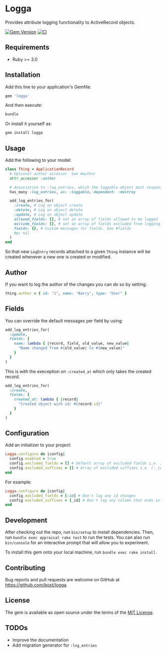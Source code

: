 # Logga

Provides attribute logging functionality to ActiveRecord objects.

[![Gem Version](https://badge.fury.io/rb/logga.svg)](https://badge.fury.io/rb/logga)
[![CI](https://github.com/boxt/logga/actions/workflows/ci.yml/badge.svg)](https://github.com/boxt/logga/actions/workflows/ci.yml)

## Requirements

- Ruby >= 3.0

## Installation

Add this line to your application's Gemfile:

```ruby
gem 'logga'
```

And then execute:

```sh
bundle
```

Or install it yourself as:

```sh
gem install logga
```

## Usage

Add the following to your model:

```ruby
class Thing < ApplicationRecord
  # Optional author accessor. See #author
  attr_accessor :author

  # Association to :log_entries, which the loggable object must response to for logging.
  has_many :log_entries, as: :loggable, dependent: :destroy

  add_log_entries_for(
    :create, # Log on object create
    :delete, # Log on object delete
    :update, # Log on object update
    allowed_fields: [], # set an array of fields allowed to be logged
    exclude_fields: [], # set an array of fields excluded from logging. Ignored if allowed_fields is set
    fields: {}, # Custom messages for fields. See #fields
    to: nil
  )
end
```

So that new `LogEntry` records attached to a given `Thing` instance will be created whenever a new one is created or
modified.

## Author

If you want to log the author of the changes you can do so by setting:

```ruby
thing.author = { id: "1", name: "Barry", type: "User" }
```

## Fields

You can override the default messages per field by using:

```ruby
add_log_entries_for(
  :update,
  fields: {
    name: lambda { |record, field, old_value, new_value|
      "Name changed from #{old_value} to #{new_value}"
    }
  }
)
```

This is with the exeception on `:created_at` which only takes the created record.

```ruby
add_log_entries_for(
  :create,
  fields: {
    created_at: lambda { |record|
      "Created object with id: #{record.id}"
    }
  }
)
```

## Configuration

Add an initializer to your project:

```ruby
Logga.configure do |config|
  config.enabled = true
  config.excluded_fields = [] # Default array of excluded fields i.e. [:id] to ignore all :id fields for every object
  config.excluded_suffixes = [] # Array of excluded suffixes i.e. [:_id] to ignore all fields that end in :_id for every object
end
```

For example:

```ruby
Logga.configure do |config|
  config.excluded_fields = [:id] # Don't log any id changes
  config.excluded_suffixes = [_id] # Don't log any column that ends in _id
end
```

## Development

After checking out the repo, run `bin/setup` to install dependencies. Then, run `bundle exec appraisal rake test` to run the tests. You can also run `bin/console` for an interactive prompt that will allow you to experiment.

To install this gem onto your local machine, run `bundle exec rake install`.

## Contributing

Bug reports and pull requests are welcome on GitHub at https://github.com/boxt/logga.

## License

The gem is available as open source under the terms of the [MIT License](http://opensource.org/licenses/MIT).

## TODOs

- Improve the documentation
- Add migration generator for `:log_entries`
